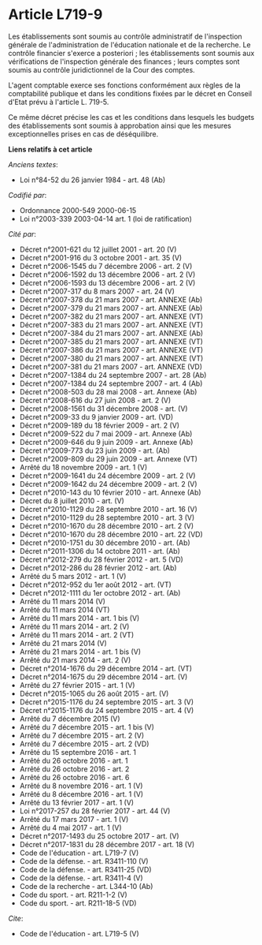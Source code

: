 # Article L719-9

Les établissements sont soumis au contrôle administratif de l'inspection générale de l'administration de l'éducation
nationale et de la recherche. Le contrôle financier s'exerce a posteriori ; les établissements sont soumis aux vérifications
de l'inspection générale des finances ; leurs comptes sont soumis au contrôle juridictionnel de la Cour des comptes.

L'agent comptable exerce ses fonctions conformément aux règles de la comptabilité publique et dans les conditions fixées par
le décret en Conseil d'Etat prévu à l'article L. 719-5.

Ce même décret précise les cas et les conditions dans lesquels les budgets des établissements sont soumis à approbation ainsi
que les mesures exceptionnelles prises en cas de déséquilibre.

**Liens relatifs à cet article**

_Anciens textes_:

  - Loi n°84-52 du 26 janvier 1984 - art. 48 (Ab)

_Codifié par_:

  - Ordonnance 2000-549 2000-06-15
  - Loi n°2003-339 2003-04-14 art. 1 (loi de ratification)

_Cité par_:

  - Décret n°2001-621 du 12 juillet 2001 - art. 20 (V)
  - Décret n°2001-916 du 3 octobre 2001 - art. 35 (V)
  - Décret n°2006-1545 du 7 décembre 2006 - art. 2 (V)
  - Décret n°2006-1592 du 13 décembre 2006 - art. 2 (V)
  - Décret n°2006-1593 du 13 décembre 2006 - art. 2 (V)
  - Décret n°2007-317 du 8 mars 2007 - art. 24 (V)
  - Décret  n°2007-378 du 21 mars 2007 - art. ANNEXE (Ab)
  - Décret  n°2007-379 du 21 mars 2007 - art. ANNEXE (Ab)
  - Décret  n°2007-382 du 21 mars 2007 - art. ANNEXE (VT)
  - Décret  n°2007-383 du 21 mars 2007 - art. ANNEXE (VT)
  - Décret  n°2007-384 du 21 mars 2007 - art. ANNEXE (Ab)
  - Décret  n°2007-385 du 21 mars 2007 - art. ANNEXE (VT)
  - Décret  n°2007-386 du 21 mars 2007 - art. ANNEXE (VT)
  - Décret n°2007-380 du 21 mars 2007 - art. ANNEXE (VT)
  - Décret n°2007-381 du 21 mars 2007 - art. ANNEXE (VD)
  - Décret n°2007-1384 du 24 septembre 2007 - art. 28 (Ab)
  - Décret n°2007-1384 du 24 septembre 2007 - art. 4 (Ab)
  - Décret n°2008-503 du 28 mai 2008 - art. Annexe (Ab)
  - Décret n°2008-616 du 27 juin 2008 - art. 2 (V)
  - Décret n°2008-1561 du 31 décembre 2008 - art. (V)
  - Décret n°2009-33 du 9 janvier 2009 - art. (VD)
  - Décret n°2009-189 du 18 février 2009 - art. 2 (V)
  - Décret n°2009-522 du 7 mai 2009 - art. Annexe (Ab)
  - Décret n°2009-646 du 9 juin 2009 - art. Annexe (Ab)
  - Décret n°2009-773 du 23 juin 2009 - art. (Ab)
  - Décret n°2009-809 du 29 juin 2009 - art. Annexe (VT)
  - Arrêté du 18 novembre 2009 - art. 1 (V)
  - Décret n°2009-1641 du 24 décembre 2009 - art. 2 (V)
  - Décret n°2009-1642 du 24 décembre 2009 - art. 2 (V)
  - Décret n°2010-143 du 10 février 2010 - art. Annexe (Ab)
  - Décret du 8 juillet 2010 - art. (V)
  - Décret n°2010-1129 du 28 septembre 2010 - art. 16 (V)
  - Décret n°2010-1129 du 28 septembre 2010 - art. 3 (V)
  - Décret n°2010-1670 du 28 décembre 2010 - art. 2 (V)
  - Décret n°2010-1670 du 28 décembre 2010 - art. 22 (VD)
  - Décret n°2010-1751 du 30 décembre 2010 - art. (Ab)
  - Décret n°2011-1306 du 14 octobre 2011 - art. (Ab)
  - Décret n°2012-279 du 28 février 2012 - art. 5 (VD)
  - Décret n°2012-286 du 28 février 2012 - art. (Ab)
  - Arrêté du 5 mars 2012 - art. 1 (V)
  - Décret n°2012-952 du 1er août 2012 - art. (VT)
  - Décret n°2012-1111 du 1er octobre 2012 - art. (Ab)
  - Arrêté du 11 mars 2014 (V)
  - Arrêté du 11 mars 2014 (VT)
  - Arrêté du 11 mars 2014 - art. 1 bis (V)
  - Arrêté du 11 mars 2014 - art. 2 (V)
  - Arrêté du 11 mars 2014 - art. 2 (VT)
  - Arrêté du 21 mars 2014 (V)
  - Arrêté du 21 mars 2014 - art. 1 bis (V)
  - Arrêté du 21 mars 2014 - art. 2 (V)
  - Décret n°2014-1676 du 29 décembre 2014 - art. (VT)
  - Décret n°2014-1675 du 29 décembre 2014 - art. (V)
  - Arrêté du 27 février 2015 - art. 1 (V)
  - Décret n°2015-1065 du 26 août 2015 - art. (V)
  - Décret n°2015-1176 du 24 septembre 2015 - art. 3 (V)
  - Décret n°2015-1176 du 24 septembre 2015 - art. 4 (V)
  - Arrêté du 7 décembre 2015 (V)
  - Arrêté du 7 décembre 2015 - art. 1 bis (V)
  - Arrêté du 7 décembre 2015 - art. 2 (V)
  - Arrêté du 7 décembre 2015 - art. 2 (VD)
  - Arrêté du 15 septembre 2016 - art. 1
  - Arrêté du 26 octobre 2016 - art. 1
  - Arrêté du 26 octobre 2016 - art. 2
  - Arrêté du 26 octobre 2016 - art. 6
  - Arrêté du 8 novembre 2016 - art. 1 (V)
  - Arrêté du 8 décembre 2016 - art. 1 (V)
  - Arrêté du 13 février 2017 - art. 1 (V)
  - Loi n°2017-257 du 28 février 2017 - art. 44 (V)
  - Arrêté du 17 mars 2017 - art. 1 (V)
  - Arrêté du 4 mai 2017 - art. 1 (V)
  - Décret n°2017-1493 du 25 octobre 2017 - art. (V)
  - Décret n°2017-1831 du 28 décembre 2017 - art. 18 (V)
  - Code de l'éducation - art. L719-7 (V)
  - Code de la défense. - art. R3411-110 (V)
  - Code de la défense. - art. R3411-25 (VD)
  - Code de la défense. - art. R3411-4 (V)
  - Code de la recherche - art. L344-10 (Ab)
  - Code du sport. - art. R211-1-2 (V)
  - Code du sport. - art. R211-18-5 (VD)

_Cite_:

  - Code de l'éducation - art. L719-5 (V)

